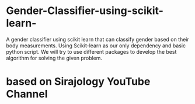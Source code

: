 # Gender-Classifier-using-scikit-learn-
A gender classifier using scikit learn that can classify gender based on their body measurements.
Using Scikit-learn as our only dependency and basic python script. 
We will try to use different packages to develop the best algorithm for solving the given problem.
# based on Sirajology YouTube Channel 

